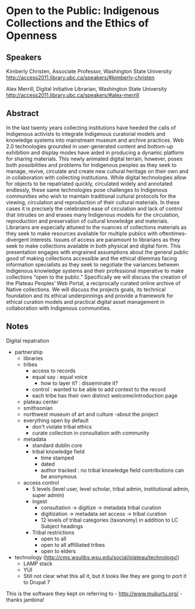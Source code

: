 Open to the Public: Indigenous Collections and the Ethics of Openness
=====================================================================

Speakers
--------
Kimberly Christen, Associate Professor, Washington State University
http://access2011.library.ubc.ca/speakers/#kimberly-christen

Alex Merrill, Digital Initiative Librarian, Washington State University
http://access2011.library.ubc.ca/speakers/#alex-merrill

Abstract
--------
In the last twenty years collecting institutions have heeded the calls of Indigenous activists to integrate Indigenous curatorial models and knowledge systems into mainstream museum and archive practices. Web 2.0 technologies grounded in user-generated content and bottom-up exhibition and display modes have aided in producing a dynamic platform for sharing materials. This newly animated digital terrain, however, poses both possibilities and problems for Indigenous peoples as they seek to manage, revive, circulate and create new cultural heritage on their own and in collaboration with collecting institutions. While digital technologies allow for objects to be repatriated quickly, circulated widely and annotated endlessly, these same technologies pose challenges to Indigenous communities who wish to maintain traditional cultural protocols for the viewing, circulation and reproduction of their cultural materials. In these cases it is precisely the celebrated ease of circulation and lack of control that intrudes on and erases many Indigenous models for the circulation, reproduction and preservation of cultural knowledge and materials. Librarians are especially attuned to the nuances of collections materials as they seek to make resources available for multiple publics with oftentimes-divergent interests. Issues of access are paramount to librarians as they seek to make collections available in both physical and digital form. This presentation engages with engrained assumptions about the general public good of making collections accessible and the ethical dilemmas facing information specialists as they seek to negotiate the variances between Indigenous knowledge systems and their professional imperative to make collections “open to the public.” Specifically we will discuss the creation of the Plateau Peoples’ Web Portal, a reciprocally curated online archive of Native collections. We will discuss the projects goals, its technical foundation and its ethical underpinnings and provide a framework for ethical curation models and practical digital asset management in collaboration with Indigenous communities.

Notes
-----
Digital repatration

- partnership
  - libraries
  - tribes
    - access to records
    - equal say : equal voice
      - how to layer it? : disseminate it?
    - control : wanted to be able to add context to the record
    - each tribe has their own distinct welcome/introduction page
  - plateau center
  - smithsonian
  - northwest museum of art and culture
-about the project
  - everything open by default
    - don't violate tribal ethics
    - curate collection in consultation with community
  - metadata
    - standard dublin core
    - tribal knowledge field
      - time stamped
      - dated
      - author tracked : no tribal knowledge field contributions can be anonymous
  - access control
    - 5 levels (level user, level scholar, tribal admin, institutional admin, super admin)
    - ingest
      - consultation -> digitize -> metadata tribal curation
      - digitization -> metadata set access -> tribal curation
      - 12 levels of tribal categories (taxonomy) in addition to LC Subject headings
    - Tribal restrictions
      - open to all
      - open to all affilliated tribes
      - open to elders
- technology (http://cms.wsulibs.wsu.edu/social/plateau/technology/)
  - LAMP stack
  - YUI
  - Still not clear what this all it, but it looks like they are going to port it to Drupal 7

This is the software they kept on referring to - http://www.mukurtu.org/ - thanks jambina!
